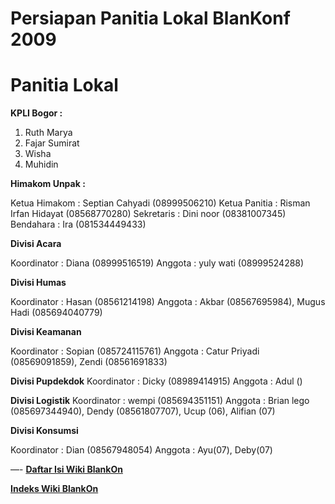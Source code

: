 # Persiapan Panitia Lokal BlanKonf 2009

# Panitia Lokal


**KPLI Bogor :**

1. Ruth Marya
2. Fajar Sumirat
3. Wisha
4. Muhidin


**Himakom Unpak :**

Ketua Himakom : Septian Cahyadi (08999506210)
Ketua Panitia : Risman Irfan Hidayat (08568770280)
Sekretaris : Dini noor (08381007345)
Bendahara : Ira (081534449433)


**Divisi Acara**

Koordinator : Diana (08999516519)
Anggota : yuly wati (08999524288)




**Divisi Humas**

Koordinator : Hasan (08561214198)
Anggota : Akbar (08567695984), Mugus Hadi (085694040779)



**Divisi Keamanan**

Koordinator : Sopian (085724115761)
Anggota : Catur Priyadi (08569091859), Zendi (08561691833)


**Divisi Pupdekdok**
Koordinator : Dicky (08989414915)
Anggota : Adul ()


**Divisi Logistik**
Koordinator : wempi (085694351151)
Anggota : Brian lego (085697344940), Dendy (08561807707), Ucup (06), Alifian (07)



**Divisi Konsumsi**

Koordinator : Dian (08567948054) 
Anggota : Ayu(07), Deby(07)

—-
[**Daftar Isi Wiki BlankOn**](/DaftarIsi/README.md)
 
[**Indeks Wiki BlankOn**](/Indeks.md)


